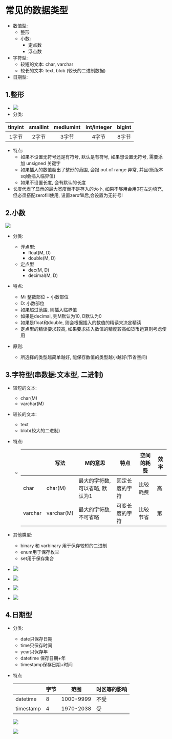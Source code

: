 # 常见的数据类型

+ 数值型: 
  + 整形
  + 小数:
    + 定点数
    + 浮点数
+ 字符型:
  + 较短的文本: char, varchar
  + 较长的文本: text, blob (较长的二进制数据)
+ 日期型:



## 1.整形

+ ![](img/数据类型.png)
+ 分类: 

| tinyint | smallint | mediumint | int/integer | bigint |
| :-----: | :------: | :-------: | :---------: | :----: |
|  1字节  |  2字节   |   3字节   |    4字节    | 8字节  |

+ 特点:
  + 如果不设置无符号还是有符号, 默认是有符号, 如果想设置无符号, 需要添加 unsigned 关键字
  + 如果插入的数值超出了整形的范围, 会报 out of range 异常, 并且(低版本sql会插入临界值)
  + 如果不设置长度, 会有默认的长度
+ 长度代表了显示的最大宽度而不是存入的大小,  如果不够用会用0在左边填充, 但必须搭配zerofill使用, 设置zerofill后,会设置为无符号!



## 2.小数

![](img/数值类型2.png)

+ 分类: 
  + 浮点型:
    + float(M, D)
    + double(M, D)
  + 定点型
    + dec(M, D)
    + decimal(M, D)
+ 特点:
  + M: 整数部位 + 小数部位
  + D: 小数部位
  + 如果超过范围, 则插入临界值
  + 如果是decimal, 则M默认为10,  D默认为0
  + 如果是float和double, 则会根据插入的数值的精读来决定精读
  + 定点型的精读要求较高,  如果要求插入数值的精度较高如货币运算则考虑使用

+ 原则:
  + 所选择的类型越简单越好, 能保存数值的类型越小越好(节省空间)



## 3.字符型(串数据:文本型, 二进制)

+ 较短的文本: 

  + char(M) 	  
  + varchar(M) 

+ 较长的文本:

  + text
  + blob(较大的二进制)

+ 特点:

  + |         | 写法       | M的意思                        | 特点           | 空间的耗费 | 效率 |
    | ------- | ---------- | ------------------------------ | -------------- | ---------- | ---- |
    | char    | char(M)    | 最大的字符数,可以省略, 默认为1 | 固定长度的字符 | 比较耗费   | 高   |
    | varchar | varchar(M) | 最大的字符数, 不可省略         | 可变长度的字符 | 比较节省   | 第   |

+ 其他类型:
  + binary 和 varbinary 用于保存较短的二进制
  + enum用于保存枚举
  + set用于保存集合
+ ![](img/类型3.png)
+ ![](img/类型4.png)
+ ![](img/类型5.png)
+ ![](img/类型6.png)

## 4.日期型

+ 分类:

  + date只保存日期
  + time只保存时间
  + year只保存年
  + datetime 保存日期+年
  + timestamp保存日期+时间

+ 特点

  |           | 字节 | 范围      | 时区等的影响 |
  | --------- | ---- | --------- | ------------ |
  | datetime  | 8    | 1000-9999 | 不受         |
  | timestamp | 4    | 1970-2038 | 受           |

  ![](img/日期1.png)

  ![](img/日期2.png)

  